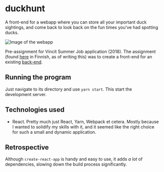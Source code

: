 # duckhunt
A front-end for a webapp where you can store all your important duck sightings, and come back to look back on the fun times you've had spotting ducks.

![Image of the webapp](https://i.imgur.com/UhQl2C3.png)

Pre-assignment for Vincit Summer Job application (2018). The assignment (found [here](http://www.koodarijahti.fi/koodarijahti-tehtavananto.pdf) in Finnish, as of writing this) was to create a front-end for an existing [back-end](https://github.com/Vincit/summer-2018/). 

## Running the program
Just navigate to its directory and use `yarn start`. This start the development server.

## Technologies used
* React. Pretty much just React, Yarn, Webpack et cetera. Mostly because I wanted to solidify my skills with it, and it seemed like the right choice for such a small and dynamic application. 

## Retrospective
Although `create-react-app` is handy and easy to use, it adds *a lot* of dependencies, slowing down the build process significantly.